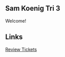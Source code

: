 ## Sam Koenig Tri 3

Welcome!

## Links

[Review Tickets](https://github.com/samkoenig9/sam-tri3/issues)
